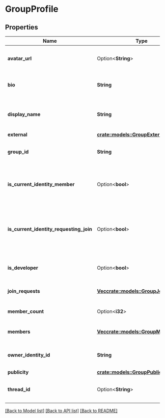 # GroupProfile

## Properties

Name | Type | Description | Notes
------------ | ------------- | ------------- | -------------
**avatar_url** | Option<**String**> | The URL of this group's avatar image. | [optional]
**bio** | **String** | Detailed information about a profile. | 
**display_name** | **String** | Represent a resource's readable display name. | 
**external** | [**crate::models::GroupExternalLinks**](GroupExternalLinks.md) |  | 
**group_id** | **String** | A universally unique identifier. | 
**is_current_identity_member** | Option<**bool**> | Whether or not the current identity is a member of this group. | [optional]
**is_current_identity_requesting_join** | Option<**bool**> | Whether or not the current identity is currently requesting to join this group. | [optional]
**is_developer** | Option<**bool**> | Whether or not this group is a developer. | [optional]
**join_requests** | [**Vec<crate::models::GroupJoinRequest>**](GroupJoinRequest.md) | A list of group join requests. | 
**member_count** | Option<**i32**> | Unsigned 32 bit integer. | [optional]
**members** | [**Vec<crate::models::GroupMember>**](GroupMember.md) | A list of group members. | 
**owner_identity_id** | **String** | A universally unique identifier. | 
**publicity** | [**crate::models::GroupPublicity**](GroupPublicity.md) |  | 
**thread_id** | Option<**String**> | A universally unique identifier. | [optional]

[[Back to Model list]](../README.md#documentation-for-models) [[Back to API list]](../README.md#documentation-for-api-endpoints) [[Back to README]](../README.md)



